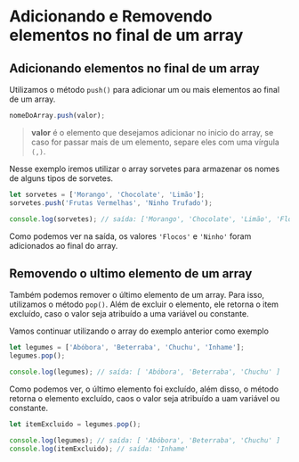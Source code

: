 # Adicionando e Removendo elementos no final de um array

## Adicionando elementos no final de um array

Utilizamos o método `push()` para adicionar um ou mais elementos ao final de um array.

```js
nomeDoArray.push(valor);
```

> **valor** é o elemento que desejamos adicionar  no inicio do array, se caso for passar mais de um elemento, separe eles com uma vírgula `(,)`.

Nesse exemplo iremos utilizar o array sorvetes para armazenar os nomes de alguns tipos de sorvetes.

```js
let sorvetes = ['Morango', 'Chocolate', 'Limão'];
sorvetes.push('Frutas Vermelhas', 'Ninho Trufado');

console.log(sorvetes); // saída: ['Morango', 'Chocolate', 'Limão', 'Flocos', 'Ninho']
```

Como podemos ver na saída, os valores `'Flocos'` e `'Ninho'` foram adicionados ao final do array.

## Removendo o ultimo elemento de um array

Também podemos remover o último elemento de um array. Para isso, utilizamos o método `pop()`. Além de excluir o elemento, ele retorna o item excluído, caso o valor seja atribuído a uma variável ou constante.

Vamos continuar utilizando o array do exemplo anterior como exemplo

```js
let legumes = ['Abóbora', 'Beterraba', 'Chuchu', 'Inhame'];
legumes.pop();

console.log(legumes); // saída: [ 'Abóbora', 'Beterraba', 'Chuchu' ]
```

Como podemos ver, o último elemento foi excluído, além disso, o método retorna o elemento excluído, caos o valor seja atribuído a uam variável ou constante.

```js
let itemExcluido = legumes.pop();

console.log(legumes); // saída: [ 'Abóbora', 'Beterraba', 'Chuchu' ]
console.log(itemExcluido); // saída: 'Inhame'
```
